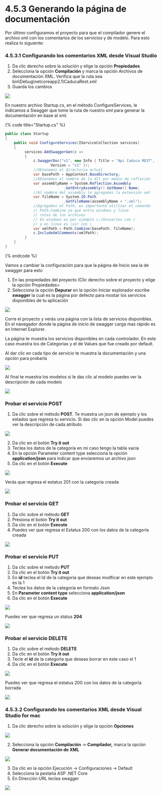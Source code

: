 # 4.5.3 Generando la página de documentación

Por último configuramos el proyecto para que el compilador genere el archivo xml con los comentarios de los servicios y de modelo. Para esto realiza lo siguiente:

### 4.5.3.1 Configurando los comentarios XML desde Visual Studio 

1. Da clic derecho sobre la solución y elige la opción **Propiedades**
2. Selecciona la opción **Compilación** y marca la opción Archivos de documentación XML. Verifica que la ruta sea bin\Debug\netcoreapp2.1\CaducaRest.xml
3. Guarda los cambios

![](../../.gitbook/assets/image%20%28285%29.png)

En nuestro archivo Startup.cs, en el método ConfigureServices, le indicamos a Swagger que tome la ruta de nuestro xml para generar la documentación en base al xml. 

{% code title="Startup.cs" %}
```csharp
public class Startup
{
    public void ConfigureServices(IServiceCollection services)
    {
         services.AddSwaggerGen(c =>
         {
             c.SwaggerDoc("v1", new Info { Title = "Api Caduca REST", 
                     Version = "v1" });
             //Obtenemos el directorio actual
             var basePath = AppContext.BaseDirectory;
             //Obtenemos el nombre de la dll por medio de reflexión
             var assemblyName = System.Reflection.Assembly
                           .GetEntryAssembly().GetName().Name;
             //Al nombre del assembly le agregamos la extensión xml
             var fileName = System.IO.Path
                           .GetFileName(assemblyName + ".xml");
             //Agregamos el Path, es importante utilizar el comando
             // Path.Combine ya que entre windows y linux 
             // rutas de los archivos
             // En windows es por ejemplo c:/Uusuarios con / 
             // y en linux es \usr con \
             var xmlPath = Path.Combine(basePath, fileName);
             c.IncludeXmlComments(xmlPath);
         }
    }
}
```
{% endcode %}

Vamos a cambiar la configuración para que la página de Inicio sea la de swagger para esto

1. En las propiedades del proyecto \(Clic derecho sobre el proyecto y elige la opción Propiedades=
2. Selecciona la opción **Depurar** en la opción Iniciar explorador escribe **swagger** la cual es la página por defecto para mostar los servicios disponibles de tu aplicación 

![](../../.gitbook/assets/image%20%28277%29.png)

Corre el proyecto y verás una página con la lista de servicios disponibles. En el navegador donde la página de inicio de swagger carga mas rápido es en Internet Explorer.

La página te muestra los servicios disponibles en cada controlador. En este caso muestra los de Categorias y el de Values que fue creado por default.

Al dar clic en cada tipo de servicio te muestra la documentación y una opción para probarla

![](../../.gitbook/assets/image%20%28251%29.png)

Al final te muestra los modelos si le das clic al modelo puedes ver la descripción de cada modelo

![](../../.gitbook/assets/image%20%28210%29.png)

### Probar el servicio POST

1. Da clic sobre el método **POST**. Te muestra un json de ejemplo y los estados que regresa tu servicio. Si das clic en la opción Model puedes ver la descripción de cada atributo

![](../../.gitbook/assets/image%20%28178%29.png)

2. Da clic en el botón **Try it out**  
3. Teclea los datos de la categoría en mi caso tengo la tabla vacía  
4. En la opción Parameter content type selecciona la opción **application/json** para indicar que enviaremos un archivo json  
5. Da clic en el botón **Execute**

![](../../.gitbook/assets/image%20%28141%29.png)

 Verás que regresa el estatus 201 con la categoría creada

![](../../.gitbook/assets/image%20%28114%29.png)

### Probar el servicio GET

1. Da clic sobre el método **GET** 
2. Presiona el botón **Try it out**
3. Da clic en el botón **Execute**
4. Puedes ver que regresa el Estatus 200 con los datos de la categoría creada

![](../../.gitbook/assets/image%20%2824%29.png)

### Probar el servicio PUT

1. Da clic sobre el método **PUT**
2. Da clic en el botón **Try it out**
3. En **id** teclea el Id de la categoría que deseas modficar en este ejemplo es la 1
4. Teclea los datos de la categoría en formato Json
5. En **Parameter content type** selecciona **application/json**
6. Da clic en el botón **Execute**

![](../../.gitbook/assets/image%20%2892%29.png)

Puedes ver que regresa un status **204**

![](../../.gitbook/assets/image%20%28161%29.png)

### **Probar el servicio DELETE**

1. Da clic sobre el método **DELETE**
2. Da clic en el botón **Try it out**
3. Tecle el **id** de la categoría que deseas borrar en este caso el 1
4. Da clic en el botón **Execute**

![](../../.gitbook/assets/image%20%28128%29.png)

Puedes ver que regresa el estatus 200 con los datos de la categoría borrada

![](../../.gitbook/assets/image%20%28211%29.png)

### 4.5.3.2 Configurando los comentarios XML desde Visual Studio for mac

1. Da clic derecho sobre la solución y elige la opción **Opciones**

![](../../.gitbook/assets/image%20%28110%29.png)

2. Selecciona la opciòn **Compilación** -&gt; **Compilador,** marca la opción **Generar documentación de XML** 

![](../../.gitbook/assets/image%20%28154%29.png)

3. Da clic en la opción Ejecución -&gt; Configuraciones -&gt; Default  
4. Selecciona la pestaña ASP .NET Core  
5. En Dirección URL teclea swagger

![](../../.gitbook/assets/image%20%28117%29.png)

